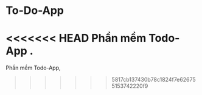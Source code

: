 # To-Do-App

<<<<<<< HEAD
Phần mềm Todo-App .
=======
Phần mềm Todo-App,
>>>>>>> 5817cb137430b78c1824f7e626755153742220f9
